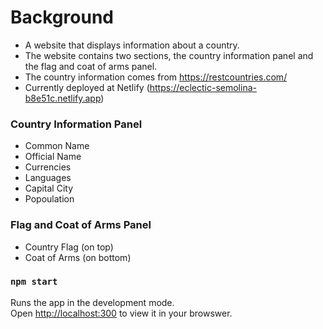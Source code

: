 # Background

- A website that displays information about a country.  
- The website contains two sections, the country information panel and the flag and coat of arms panel.  
- The country information comes from https://restcountries.com/
- Currently deployed at Netlify (https://eclectic-semolina-b8e51c.netlify.app)
### Country Information Panel
- Common Name
- Official Name
- Currencies
- Languages
- Capital City
- Popoulation

### Flag and Coat of Arms Panel
- Country Flag (on top)
- Coat of Arms (on bottom)

### `npm start`

Runs the app in the development mode.\
Open [http://localhost:300](http://localhost:3000) to view it in your browswer.